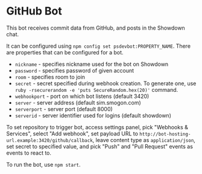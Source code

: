 GitHub Bot
==========

This bot receives commit data from GitHub, and posts in the Showdown chat.

It can be configured using `npm config set psdevbot:PROPERTY_NAME`. There are
properties that can be configured for a bot.

-   `nickname` - specifies nickname used for the bot on Showdown
-   `password` - specifies password of given account
-   `room` - specifies room to join
-   `secret` - secret specified during webhook creation. To generate one, use
    `ruby -rsecurerandom -e 'puts SecureRandom.hex(20)'` command.
-   `webhookport` - port on which bot listens (default 3420)
-   `server` - server address (default sim.smogon.com)
-   `serverport` - server port (default 8000)
-   `serverid` - server identifier used for logins (default showdown)

To set repository to trigger bot, access settings panel, pick "Webhooks
& Services", select "Add webhook", set payload URL to
`http://bot-hosting-url.example:3420/github/callback`, leave content type as
`application/json`, set secret to specified value, and pick "Push" and
"Pull Request" events as events to react to.

To run the bot, use `npm start`.
